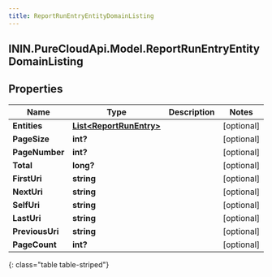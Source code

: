 ```yaml
---
title: ReportRunEntryEntityDomainListing
---
```

## ININ.PureCloudApi.Model.ReportRunEntryEntityDomainListing

## Properties

|Name | Type | Description | Notes|
|------------ | ------------- | ------------- | -------------|
| **Entities** | [**List&lt;ReportRunEntry&gt;**](ReportRunEntry.html) |  | [optional] |
| **PageSize** | **int?** |  | [optional] |
| **PageNumber** | **int?** |  | [optional] |
| **Total** | **long?** |  | [optional] |
| **FirstUri** | **string** |  | [optional] |
| **NextUri** | **string** |  | [optional] |
| **SelfUri** | **string** |  | [optional] |
| **LastUri** | **string** |  | [optional] |
| **PreviousUri** | **string** |  | [optional] |
| **PageCount** | **int?** |  | [optional] |
{: class="table table-striped"}


